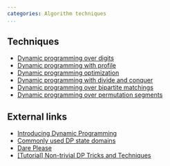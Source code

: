 ```yaml
---
categories: Algorithm techniques
...
```


## Techniques
* [Dynamic programming over digits]()
* [Dynamic programming with profile]()
* [Dynamic programming optimization]()
* [Dynamic programming with divide and conquer]()
* [Dynamic programming over bipartite matchings]()
* [Dynamic programming over permutation segments]()

## External links
* [Introducing Dynamic Programming](https://apps.topcoder.com/forums/?module=Thread&threadID=700080&start=0)
* [Commonly used DP state domains](https://apps.topcoder.com/forums/?module=Thread&threadID=697369&start=0)
* [Dare Please](http://codeforces.com/blog/entry/23302)
* [[Tutorial] Non-trivial DP Tricks and Techniques](http://codeforces.com/blog/entry/47764)